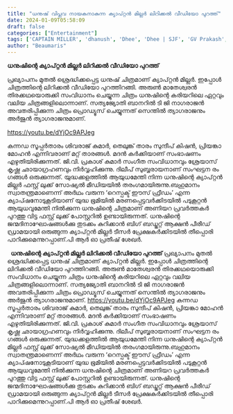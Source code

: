 ```yaml
---
title: "ധനുഷ് വിപ്ലവ നായകനാകുന്ന ക്യാപ്റ്റൻ മില്ലർ ലിറിക്കൽ വീഡിയോ പുറത്ത്"
date: 2024-01-09T05:58:09
draft: false
categories: ["Entertainment"]
tags: ['CAPTAIN MILLER', 'dhanush', 'Dhee', 'Dhee | SJF', 'GV Prakash', 'Kombari Vettapuli', 'Lyrical', 'PRIYANKA MOHAN', 'SJF']
author: "Beaumaris"
---
```


<strong>ധനുഷിന്റെ ക്യാപ്റ്റൻ മില്ലർ ലിറിക്കൽ വീഡിയോ പുറത്ത്</strong>

പ്രഖ്യാപനം മുതൽ ശ്രെദ്ധിക്കപ്പെട്ട ധനുഷ് ചിത്രമാണ് ക്യാപ്റ്റൻ മില്ലർ. ഇപ്പോൾ ചിത്രത്തിന്റെ ലിറിക്കൽ വീഡിയോ പുറത്തിറങ്ങി. അരുൺ മാതേശ്വരൻ തിരക്കഥയൊരുക്കി സംവിധാനം ചെയ്യുന്ന ചിത്രം ധനുഷിന്റെ കരിയറിലെ ഏറ്റവും വലിയ ചിത്രങ്ങളിലൊന്നാണ്. സത്യജ്യോതി ബാനറിൽ ടി ജി നാഗരാജൻ അവതരിപ്പിക്കുന്ന ചിത്രം പ്രൊഡ്യൂസ് ചെയ്യുന്നത് സെന്തിൽ ത്യാഗരാജനും അർജുൻ ത്യാഗരാജനുമാണ്.

https://youtu.be/dYjOc9APJeg

കന്നഡ സൂപ്പര്‍താരം ശിവരാജ് കുമാര്‍, തെലുങ്ക് താരം സുന്ദീപ് കിഷന്‍, പ്രിയങ്കാ മോഹന്‍ എന്നിവരാണ് മറ്റ് താരങ്ങൾ. മദൻ കർക്കിയാണ് സംഭാഷണം എഴുതിയിരിക്കുന്നത്. ജി.വി. പ്രകാശ് കുമാർ സം​ഗീത സംവിധാനവും ശ്രേയാസ് കൃഷ്ണ ഛായാ​ഗ്രഹണവും നിർവ്വഹിക്കുന്നു. ദിലീപ് സുബ്ബരായനാണ് സംഘട്ടന രം​ഗങ്ങൾ ഒരുക്കുന്നത്. യുദ്ധക്കളത്തിൽ ആയുധമേന്തി നിന്ന ധനുഷിന്റെ ക്യാപ്റ്റൻ മില്ലർ ഫസ്റ്റ് ലുക്ക് സോഷ്യൽ മീഡിയയിൽ തരംഗമായിരുന്നു.ബഹുമാനം സ്വാതന്ത്രമാണെന്ന് അർഥം വരുന്ന ‘റെസ്പക്ട് ഈസ് ഫ്രീഡം’ എന്ന ക്യാപ്ഷനോടുകൂടിയാണ് യുദ്ധ ഭൂമിയിൽ മരണപ്പെട്ടവർക്കിടയിൽ പടുകൂറ്റൻ ആയുധവുമേന്തി നിൽക്കുന്ന ധനുഷിന്റെ ചിത്രമാണ് അണിയറ പ്രവർത്തകർ പുറത്തു വിട്ട ഫസ്റ്റ് ലുക്ക് പോസ്റ്ററിൽ ഉണ്ടായിരുന്നത്. ധനുഷിന്റെ ജന്മദിനാഘോഷങ്ങൾക്കു തുടക്കം കുറിക്കാൻ ബിഗ് ബഡ്ജറ്റ് ആക്ഷൻ പീരീഡ് ഡ്രാമയായി ഒരുങ്ങുന്ന ക്യാപ്റ്റൻ മില്ലർ ടീസർ പ്രേക്ഷകർക്കിടയിൽ തീപ്പൊരി പാറിക്കുമെന്നുറപ്പാണ്.പി ആർ ഓ പ്രതീഷ് ശേഖർ.

&nbsp;
**ധനുഷിന്റെ ക്യാപ്റ്റൻ മില്ലർ ലിറിക്കൽ വീഡിയോ പുറത്ത്** പ്രഖ്യാപനം മുതൽ ശ്രെദ്ധിക്കപ്പെട്ട ധനുഷ് ചിത്രമാണ് ക്യാപ്റ്റൻ മില്ലർ. ഇപ്പോൾ ചിത്രത്തിന്റെ ലിറിക്കൽ വീഡിയോ പുറത്തിറങ്ങി. അരുൺ മാതേശ്വരൻ തിരക്കഥയൊരുക്കി സംവിധാനം ചെയ്യുന്ന ചിത്രം ധനുഷിന്റെ കരിയറിലെ ഏറ്റവും വലിയ ചിത്രങ്ങളിലൊന്നാണ്. സത്യജ്യോതി ബാനറിൽ ടി ജി നാഗരാജൻ അവതരിപ്പിക്കുന്ന ചിത്രം പ്രൊഡ്യൂസ് ചെയ്യുന്നത് സെന്തിൽ ത്യാഗരാജനും അർജുൻ ത്യാഗരാജനുമാണ്. https://youtu.be/dYjOc9APJeg കന്നഡ സൂപ്പര്‍താരം ശിവരാജ് കുമാര്‍, തെലുങ്ക് താരം സുന്ദീപ് കിഷന്‍, പ്രിയങ്കാ മോഹന്‍ എന്നിവരാണ് മറ്റ് താരങ്ങൾ. മദൻ കർക്കിയാണ് സംഭാഷണം എഴുതിയിരിക്കുന്നത്. ജി.വി. പ്രകാശ് കുമാർ സം​ഗീത സംവിധാനവും ശ്രേയാസ് കൃഷ്ണ ഛായാ​ഗ്രഹണവും നിർവ്വഹിക്കുന്നു. ദിലീപ് സുബ്ബരായനാണ് സംഘട്ടന രം​ഗങ്ങൾ ഒരുക്കുന്നത്. യുദ്ധക്കളത്തിൽ ആയുധമേന്തി നിന്ന ധനുഷിന്റെ ക്യാപ്റ്റൻ മില്ലർ ഫസ്റ്റ് ലുക്ക് സോഷ്യൽ മീഡിയയിൽ തരംഗമായിരുന്നു.ബഹുമാനം സ്വാതന്ത്രമാണെന്ന് അർഥം വരുന്ന ‘റെസ്പക്ട് ഈസ് ഫ്രീഡം’ എന്ന ക്യാപ്ഷനോടുകൂടിയാണ് യുദ്ധ ഭൂമിയിൽ മരണപ്പെട്ടവർക്കിടയിൽ പടുകൂറ്റൻ ആയുധവുമേന്തി നിൽക്കുന്ന ധനുഷിന്റെ ചിത്രമാണ് അണിയറ പ്രവർത്തകർ പുറത്തു വിട്ട ഫസ്റ്റ് ലുക്ക് പോസ്റ്ററിൽ ഉണ്ടായിരുന്നത്. ധനുഷിന്റെ ജന്മദിനാഘോഷങ്ങൾക്കു തുടക്കം കുറിക്കാൻ ബിഗ് ബഡ്ജറ്റ് ആക്ഷൻ പീരീഡ് ഡ്രാമയായി ഒരുങ്ങുന്ന ക്യാപ്റ്റൻ മില്ലർ ടീസർ പ്രേക്ഷകർക്കിടയിൽ തീപ്പൊരി പാറിക്കുമെന്നുറപ്പാണ്.പി ആർ ഓ പ്രതീഷ് ശേഖർ. 
